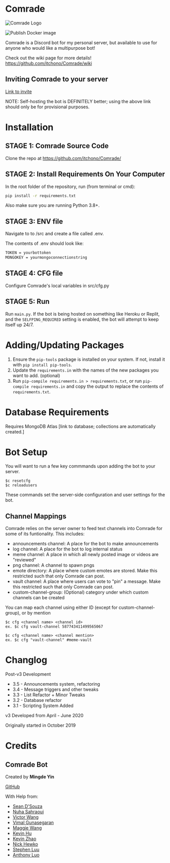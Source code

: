 # Comrade 

![Comrade Logo](https://github.com/itchono/Comrade/blob/media/Media/Comrade%20New%20Logo%20May%202020.png)

![Publish Docker image](https://github.com/itchono/Comrade/workflows/Publish%20Docker%20image/badge.svg?branch=master)

Comrade is a Discord bot for my personal server, but available to use for anyone who would like a multipurpose bot!

Check out the wiki page for more details!
https://github.com/itchono/Comrade/wiki

## Inviting Comrade to your server
[Link to invite](https://discord.com/api/oauth2/authorize?client_id=707042278132154408&permissions=536083799&scope=bot)

NOTE: Self-hosting the bot is DEFINITELY better; using the above link should only be for provisional purposes.

# Installation

## STAGE 1: Comrade Source Code

Clone the repo at https://github.com/itchono/Comrade/

## STAGE 2: Install Requirements On Your Computer

In the root folder of the repository, run (from terminal or cmd):

```bash
pip install -r requirements.txt
```

Also make sure you are running Python 3.8+.

## STAGE 3: ENV file

Navigate to to /src and create a file called .env.

The contents of .env should look like:
```bash
TOKEN = yourbottoken
MONGOKEY = yourmongoconnectionstring
```

## STAGE 4: CFG file

Configure Comrade's local variables in src/cfg.py

## STAGE 5: Run

Run `main.py`. If the bot is being hosted on something like Heroku or Replit, and the `SELFPING_REQUIRED` setting is enabled, the bot will attempt to keep itself up 24/7.

# Adding/Updating Packages

1. Ensure the `pip-tools` package is installed on your system. If not, install it with `pip install pip-tools`.
2. Update the `requirements.in` with the names of the new packages you want to add. (optional)
3. Run `pip-compile requirements.in > requirements.txt`, or run `pip-compile requirements.in` and copy the output to replace the contents of `requirements.txt`.

# Database Requirements
Requires MongoDB Atlas [link to database; collections are automatically created.]

# Bot Setup
You will want to run a few key commmands upon adding the bot to your server.

```
$c resetcfg
$c reloadusers
```

These commands set the server-side configuration and user settings for the bot.

## Channel Mappings

Comrade relies on the server owner to feed text channels into Comrade for some of its funtionality.
This includes:
- announcements channel: A place for the bot to make announcements
- log channel: A place for the bot to log internal status
- meme channel: A place in which all newly posted image or videos are "reviewed"
- png channel: A channel to spawn pngs
- emote directory: A place where custom emotes are stored. Make this restricted such that only Comrade can post.
- vault channel: A place where users can vote to "pin" a message. Make this restricted such that only Comrade can post.
- custom-channel-group: (Optional) category under which custom channels can be created

You can map each channel using either ID (except for custom-channel-group), or by mention
```
$c cfg <channel name> <channel id>
ex. $c cfg vault-channel 587743411499565067
```

```
$c cfg <channel name> <channel mention>
ex. $c cfg "vault-channel" #meme-vault
```

# Changlog
Post-v3 Development
* 3.5 - Announcements system, refactoring
* 3.4 - Message triggers and other tweaks
* 3.3 - List Refactor + Minor Tweaks
* 3.2 - Database refactor
* 3.1 - Scripting System Added

v3 Developed from April - June 2020

Originally started in October 2019

# Credits
## Comrade Bot
Created by **Mingde Yin**

[GitHub](https://github.com/itchono)

With Help from:
* [Sean D'Souza](https://github.com/seendsouza)
* [Nuha Sahraoui](https://github.com/sunekku)
* [Victor Wang](https://github.com/vdoubleu)
* [Vimal Gunasegaran](https://github.com/slyflare)
* [Maggie Wang](https://github.com/mgwg)
* [Kevin Hu](https://github.com/kevzjhu)
* [Kevin Zhao](https://github.com/Kevinozoid)
* [Nick Hewko](https://github.com/NHewko)
* [Stephen Luu](https://github.com/PhtephenLuu)
* [Anthony Luo](https://github.com/4ntLu0)